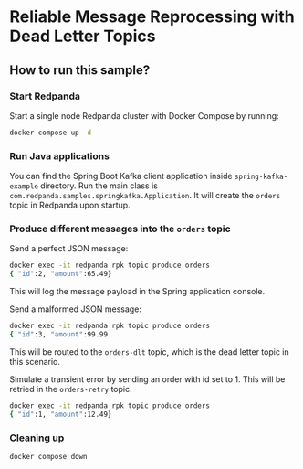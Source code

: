 # Reliable Message Reprocessing with Dead Letter Topics

## How to run this sample?

### Start Redpanda

Start a single node Redpanda cluster with Docker Compose by running:

```bash
docker compose up -d
```

### Run Java applications

You can find the Spring Boot Kafka client application inside `spring-kafka-example` directory. Run the main class is `com.redpanda.samples.springkafka.Application`. It will create the `orders` topic in Redpanda upon startup.

### Produce different messages into the `orders` topic

Send a perfect JSON message:

```bash
docker exec -it redpanda rpk topic produce orders
{ "id":2, "amount":65.49}
```

This will log the message payload in the Spring application console.

Send a malformed JSON message:

```bash
docker exec -it redpanda rpk topic produce orders
{ "id":3, "amount":99.99
```

This will be routed to the `orders-dlt` topic, which is the dead letter topic in this scenario.

Simulate a transient error by sending an order with id set to 1. This will be retried in the `orders-retry` topic.

```bash
docker exec -it redpanda rpk topic produce orders
{ "id":1, "amount":12.49}
```
### Cleaning up

```bash
docker compose down
```
